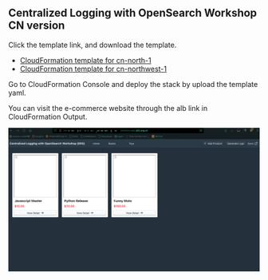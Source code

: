 ## Centralized Logging with OpenSearch Workshop CN version

Click the template link, and download the template.

- [CloudFormation template for cn-north-1](https://github.com/YikaiHu/aws-is-how/raw/main/tools/clo-workshop-cn/CLWorkshopEC2AndEKS-cn-north-1.template)
- [CloudFormation template for cn-northwest-1](https://github.com/YikaiHu/aws-is-how/raw/main/tools/clo-workshop-cn/CLWorkshopEC2AndEKS-cn-northwest-1.template)

Go to CloudFormation Console and deploy the stack by upload the template yaml.

You can visit the e-commerce website through the alb link in CloudFormation Output.

![eks-website](./eks-website.png)